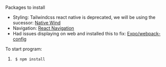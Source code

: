 Packages to install
- Styling: Tailwindcss react native is deprecated, we will be using the sucessor: [Native Wind](https://www.nativewind.dev/)
- Navigation: [React Navigation](https://reactnavigation.org/)
- Had issues displaying on web and installed this to fix: [Expo/webpack-config](https://www.npmjs.com/package/@expo/webpack-config)


To start program:
1. ```console
    $ npm install
    ```